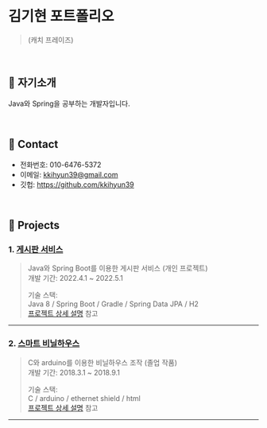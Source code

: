 # 김기현 포트폴리오
>(캐치 프레이즈)

</br>

## :pushpin: 자기소개
Java와 Spring을 공부하는 개발자입니다.

</br>

## :pushpin: Contact
- 전화번호: 010-6476-5372
- 이메일: kkihyun39@gmail.com
- 깃헙: https://github.com/kkihyun39

</br>

## :pushpin: Projects
### 1. [게시판 서비스](https://github.com/kkihyun39/board-service)
>Java와 Spring Boot를 이용한 게시판 서비스  (개인 프로젝트)  
>개발 기간: 2022.4.1 ~ 2022.5.1  
>  
>기술 스택:  
>Java 8 / Spring Boot / Gradle / Spring Data JPA / H2     
>[프로젝트 상세 설명](https://github.com/kkihyun39/board-service) 참고

---

### 2. [스마트 비닐하우스](https://github.com/kkihyun39/smart-GreenHouse)
>C와 arduino를 이용한 비닐하우스 조작  (졸업 작품)  
>개발 기간: 2018.3.1 ~ 2018.9.1  
>  
>기술 스택:  
>C / arduino / ethernet shield / html    
>[프로젝트 상세 설명](https://github.com/kkihyun39/smart-GreenHouse) 참고

---


